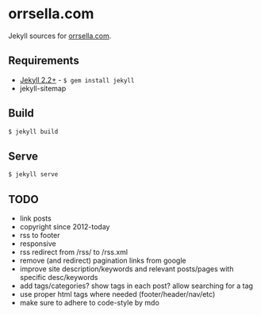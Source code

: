 # orrsella.com

Jekyll sources for [orrsella.com](http://orrsella.com).

## Requirements

* [Jekyll 2.2+](http://jekyllrb.com/) - `$ gem install jekyll`
* jekyll-sitemap

## Build

```bash
$ jekyll build
```

## Serve

```bash
$ jekyll serve
```

## TODO

- link posts
- copyright since 2012-today
- rss to footer
- responsive
- rss redirect from /rss/ to /rss.xml
- remove (and redirect) pagination links from google
- improve site description/keywords and relevant posts/pages with specific desc/keywords
- add tags/categories? show tags in each post? allow searching for a tag
- use proper html tags where needed (footer/header/nav/etc)
- make sure to adhere to code-style by mdo
